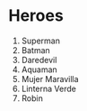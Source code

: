 # Heroes

1. Superman
2. Batman
3. Daredevil
4. Aquaman
5. Mujer Maravilla
6. Linterna Verde
7. Robin
